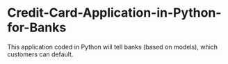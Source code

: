 # Credit-Card-Application-in-Python-for-Banks
This application coded in Python will tell banks (based on models), which customers can default.
